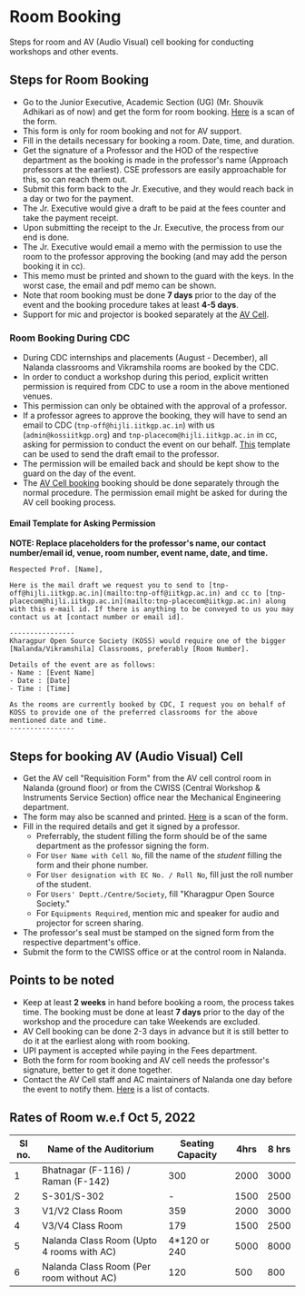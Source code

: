 # Room Booking
Steps for room and AV (Audio Visual) cell booking for conducting workshops and other events.

## Steps for Room Booking
- Go to the Junior Executive, Academic Section (UG) (Mr. Shouvik Adhikari as of now) and get the form for room booking. [Here](../assets/room-booking-form.pdf) is a scan of the form.
- This form is only for room booking and not for AV support.
- Fill in the details necessary for booking a room. Date, time, and duration.
- Get the signature of a Professor and the HOD of the respective department as the booking is made in the professor's name (Approach professors at the earliest). CSE professors are easily approachable for this, so can reach them out.
- Submit this form back to the Jr. Executive, and they would reach back in a day or two for the payment.
- The Jr. Executive would give a draft to be paid at the fees counter and take the payment receipt.
- Upon submitting the receipt to the Jr. Executive, the process from our end is done.
- The Jr. Executive would email a memo with the permission to use the room to the professor approving the booking (and may add the person booking it in cc).
- This memo must be printed and shown to the guard with the keys. In the worst case, the email and pdf memo can be shown.
- Note that room booking must be done **7 days** prior to the day of the event and the booking procedure takes at least **4-5 days**.
- Support for mic and projector is booked separately at the [AV Cell](#steps-for-booking-av-audio-visual-cell).

### Room Booking During CDC
- During CDC internships and placements (August - December), all Nalanda classrooms and Vikramshila rooms are booked by the CDC.
- In order to conduct a workshop during this period, explicit written permission is required from CDC to use a room in the above mentioned venues.
- This permission can only be obtained with the approval of a professor.
- If a professor agrees to approve the booking, they will have to send an email to CDC (`tnp-off@hijli.iitkgp.ac.in`) with us (`admin@kossiitkgp.org`) and `tnp-placecom@hijli.iitkgp.ac.in` in cc, asking for permission to conduct the event on our behalf. [This](#email-template-for-asking-permission) template can be used to send the draft email to the professor.
- The permission will be emailed back and should be kept show to the guard on the day of the event.
- The [AV Cell booking](#steps-for-booking-av-audio-visual-cell) booking should be done separately through the normal procedure. The permission email might be asked for during the AV cell booking process.

#### Email Template for Asking Permission
**NOTE: Replace placeholders for the professor's name, our contact number/email id, venue, room number, event name, date, and time.**
```
Respected Prof. [Name],

Here is the mail draft we request you to send to [tnp-off@hijli.iitkgp.ac.in](mailto:tnp-off@iitkgp.ac.in) and cc to [tnp-placecom@hijli.iitkgp.ac.in](mailto:tnp-placecom@iitkgp.ac.in) along with this e-mail id. If there is anything to be conveyed to us you may contact us at [contact number or email id].

----------------
Kharagpur Open Source Society (KOSS) would require one of the bigger [Nalanda/Vikramshila] Classrooms, preferably [Room Number].

Details of the event are as follows:
- Name : [Event Name]
- Date : [Date]
- Time : [Time]

As the rooms are currently booked by CDC, I request you on behalf of KOSS to provide one of the preferred classrooms for the above mentioned date and time.
----------------
```

## Steps for booking AV (Audio Visual) Cell
- Get the AV cell "Requisition Form" from the AV cell control room in Nalanda (ground floor) or from the CWISS (Central Workshop & Instruments Service Section) office near the Mechanical Engineering department.
- The form may also be scanned and printed. [Here](../assets/av-cell-requisition-form.pdf) is a scan of the form.
- Fill in the required details and get it signed by a professor.
	- Preferrably, the student filling the form should be of the same department as the professor signing the form.
	- For `User Name with Cell No`, fill the name of the *student* filling the form and their phone number.
	- For `User designation with EC No. / Roll No`, fill just the roll number of the student.
	- For `Users' Deptt./Centre/Society`, fill "Kharagpur Open Source Society."
	- For `Equipments Required`, mention mic and speaker for audio and projector for screen sharing.
- The professor's seal must be stamped on the signed form from the respective department's office.
- Submit the form to the CWISS office or at the control room in Nalanda.

## Points to be noted
- Keep at least **2 weeks** in hand before booking a room, the process takes time. The booking must be done at least **7 days** prior to the day of the workshop and the procedure can take Weekends are excluded.
- AV Cell booking can be done 2-3 days in advance but it is still better to do it at the earliest along with room booking.
- UPI payment is accepted while paying in the Fees department.
- Both the form for room booking and AV cell needs the professor's signature, better to get it done together.
- Contact the AV Cell staff and AC maintainers of Nalanda one day before the event to notify them. [Here](../assets/av-cell-contacts.jpg) is a list of contacts.

## Rates of Room w.e.f Oct 5, 2022
| Sl no. | Name of the Auditorium                   | Seating Capacity | 4hrs | 8 hrs |
| ------ | ---------------------------------------- | ---------------- | ---- | ----- |
| 1      | Bhatnagar (F-116) / Raman (F-142)        | 300              | 2000 | 3000  |
| 2      | S-301/S-302                              | -                | 1500 | 2500  |
| 3      | V1/V2 Class Room                         | 359              | 2000 | 3000  |
| 4      | V3/V4 Class Room                         | 179              | 1500 | 2500  |
| 5      | Nalanda Class Room (Upto 4 rooms with AC)| 4\*120 or 240    | 5000 | 8000  |
| 6      | Nalanda Class Room (Per room without AC) | 120              | 500  | 800   |
